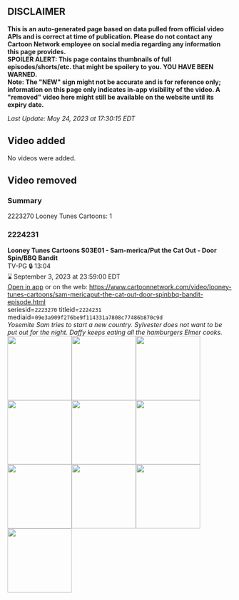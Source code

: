 ## DISCLAIMER
**This is an auto-generated page based on data pulled from official video APIs and is correct at time of publication. Please do not contact any Cartoon Network employee on social media regarding any information this page provides.**  
**SPOILER ALERT: This page contains thumbnails of full episodes/shorts/etc. that might be spoilery to you. YOU HAVE BEEN WARNED.**  
**Note: The "NEW" sign might not be accurate and is for reference only; information on this page only indicates in-app visibility of the video. A "removed" video here might still be available on the website until its expiry date.**  

_Last Update: May 24, 2023 at 17:30:15 EDT_
## Video added
No videos were added.  
## Video removed
### Summary
2223270 Looney Tunes Cartoons: 1  
### 2224231
**Looney Tunes Cartoons S03E01 - Sam-merica/Put the Cat Out - Door Spin/BBQ Bandit**  
TV-PG 🔒 13:04  
⌛ September 3, 2023 at 23:59:00 EDT  
[Open in app](https://cnvideo.sercomkc.org/redirector.html?type=cnapp&seriesid=2223270&titleid=2224231&mediaid=09e3a909f276be9f114331a7808c77486b870c9d) or on the web: https://www.cartoonnetwork.com/video/looney-tunes-cartoons/sam-mericaput-the-cat-out-door-spinbbq-bandit-episode.html  
seriesid=`2223270` titleid=`2224231` mediaid=`09e3a909f276be9f114331a7808c77486b870c9d`  
_Yosemite Sam tries to start a new country. Sylvester does not want to be put out for the night. Daffy keeps eating all the hamburgers Elmer cooks._  
<a href="https://s3.amazonaws.com/cartoonorchestrator/2224231_001_1280x720.jpg"><img src="https://s3.amazonaws.com/cartoonorchestrator/2224231_001_640x360.jpg" height="144px" /></a><a href="https://s3.amazonaws.com/cartoonorchestrator/2224231_002_1280x720.jpg"><img src="https://s3.amazonaws.com/cartoonorchestrator/2224231_002_640x360.jpg" height="144px" /></a><a href="https://s3.amazonaws.com/cartoonorchestrator/2224231_003_1280x720.jpg"><img src="https://s3.amazonaws.com/cartoonorchestrator/2224231_003_640x360.jpg" height="144px" /></a><a href="https://s3.amazonaws.com/cartoonorchestrator/2224231_004_1280x720.jpg"><img src="https://s3.amazonaws.com/cartoonorchestrator/2224231_004_640x360.jpg" height="144px" /></a><a href="https://s3.amazonaws.com/cartoonorchestrator/2224231_005_1280x720.jpg"><img src="https://s3.amazonaws.com/cartoonorchestrator/2224231_005_640x360.jpg" height="144px" /></a><a href="https://s3.amazonaws.com/cartoonorchestrator/2224231_006_1280x720.jpg"><img src="https://s3.amazonaws.com/cartoonorchestrator/2224231_006_640x360.jpg" height="144px" /></a><a href="https://s3.amazonaws.com/cartoonorchestrator/2224231_007_1280x720.jpg"><img src="https://s3.amazonaws.com/cartoonorchestrator/2224231_007_640x360.jpg" height="144px" /></a><a href="https://s3.amazonaws.com/cartoonorchestrator/2224231_008_1280x720.jpg"><img src="https://s3.amazonaws.com/cartoonorchestrator/2224231_008_640x360.jpg" height="144px" /></a><a href="https://s3.amazonaws.com/cartoonorchestrator/2224231_009_1280x720.jpg"><img src="https://s3.amazonaws.com/cartoonorchestrator/2224231_009_640x360.jpg" height="144px" /></a><a href="https://s3.amazonaws.com/cartoonorchestrator/2224231_010_1280x720.jpg"><img src="https://s3.amazonaws.com/cartoonorchestrator/2224231_010_640x360.jpg" height="144px" /></a>
